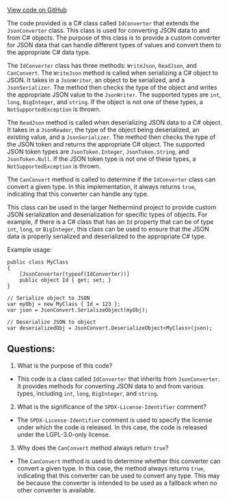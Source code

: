 [View code on GitHub](https://github.com/NethermindEth/nethermind/src/Nethermind/Nethermind.Serialization.Json/IdConverter.cs)

The code provided is a C# class called `IdConverter` that extends the `JsonConverter` class. This class is used for converting JSON data to and from C# objects. The purpose of this class is to provide a custom converter for JSON data that can handle different types of values and convert them to the appropriate C# data type.

The `IdConverter` class has three methods: `WriteJson`, `ReadJson`, and `CanConvert`. The `WriteJson` method is called when serializing a C# object to JSON. It takes in a `JsonWriter`, an object to be serialized, and a `JsonSerializer`. The method then checks the type of the object and writes the appropriate JSON value to the `JsonWriter`. The supported types are `int`, `long`, `BigInteger`, and `string`. If the object is not one of these types, a `NotSupportedException` is thrown.

The `ReadJson` method is called when deserializing JSON data to a C# object. It takes in a `JsonReader`, the type of the object being deserialized, an existing value, and a `JsonSerializer`. The method then checks the type of the JSON token and returns the appropriate C# object. The supported JSON token types are `JsonToken.Integer`, `JsonToken.String`, and `JsonToken.Null`. If the JSON token type is not one of these types, a `NotSupportedException` is thrown.

The `CanConvert` method is called to determine if the `IdConverter` class can convert a given type. In this implementation, it always returns `true`, indicating that this converter can handle any type.

This class can be used in the larger Nethermind project to provide custom JSON serialization and deserialization for specific types of objects. For example, if there is a C# class that has an `Id` property that can be of type `int`, `long`, or `BigInteger`, this class can be used to ensure that the JSON data is properly serialized and deserialized to the appropriate C# type. 

Example usage:

```
public class MyClass
{
    [JsonConverter(typeof(IdConverter))]
    public object Id { get; set; }
}

// Serialize object to JSON
var myObj = new MyClass { Id = 123 };
var json = JsonConvert.SerializeObject(myObj);

// Deserialize JSON to object
var deserializedObj = JsonConvert.DeserializeObject<MyClass>(json);
```
## Questions: 
 1. What is the purpose of this code?
- This code is a class called `IdConverter` that inherits from `JsonConverter`. It provides methods for converting JSON data to and from various types, including `int`, `long`, `BigInteger`, and `string`.

2. What is the significance of the `SPDX-License-Identifier` comment?
- The `SPDX-License-Identifier` comment is used to specify the license under which the code is released. In this case, the code is released under the LGPL-3.0-only license.

3. Why does the `CanConvert` method always return `true`?
- The `CanConvert` method is used to determine whether this converter can convert a given type. In this case, the method always returns `true`, indicating that this converter can be used to convert any type. This may be because the converter is intended to be used as a fallback when no other converter is available.